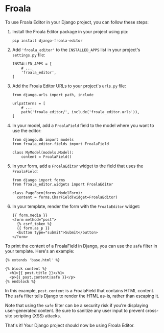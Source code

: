 # Froala

To use Froala Editor in your Django project, you can follow these steps:

1. Install the Froala Editor package in your project using pip:
    
    ```
    pip install django-froala-editor
    
    ```
    
2. Add `'froala_editor'` to the `INSTALLED_APPS` list in your project's `settings.py` file:
    
    ```
    INSTALLED_APPS = [
        # ...
        'froala_editor',
    ]
    
    ```
    
3. Add the Froala Editor URLs to your project's `urls.py` file:
    
    ```
    from django.urls import path, include
    
    urlpatterns = [
        # ...
        path('froala_editor/', include('froala_editor.urls')),
    ]
    
    ```
    
4. In your model, add a `FroalaField` field to the model where you want to use the editor:
    
    ```
    from django.db import models
    from froala_editor.fields import FroalaField
    
    class MyModel(models.Model):
        content = FroalaField()
    
    ```
    
5. In your form, add a `FroalaEditor` widget to the field that uses the `FroalaField`:
    
    ```
    from django import forms
    from froala_editor.widgets import FroalaEditor
    
    class PageForm(forms.ModelForm):
      content = forms.CharField(widget=FroalaEditor)
    
    ```
    
6. In your template, render the form with the `FroalaEditor` widget:
    
    ```
    {{ form.media }}
    <form method="post">
      {% csrf_token %}
      {{ form.as_p }}
      <button type="submit">Submit</button>
    </form>
    
    ```
    

To print the content of a FroalaField in Django, you can use the `safe` filter in your template. Here's an example:

```
{% extends 'base.html' %}

{% block content %}
  <h1>{{ post.title }}</h1>
  <p>{{ post.content|safe }}</p>
{% endblock %}

```

In this example, `post.content` is a FroalaField that contains HTML content. The `safe` filter tells Django to render the HTML as-is, rather than escaping it.

Note that using the `safe` filter can be a security risk if you're displaying user-generated content. Be sure to sanitize any user input to prevent cross-site scripting (XSS) attacks.

That's it! Your Django project should now be using Froala Editor.